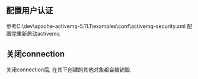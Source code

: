 ## 配置用户认证

参考C:\dev\apache-activemq-5.11.1\examples\conf\activemq-security.xml
配置完重新启动activemq

## 关闭connection

关闭connection后, 在其下创建的其他对象都会被销毁.